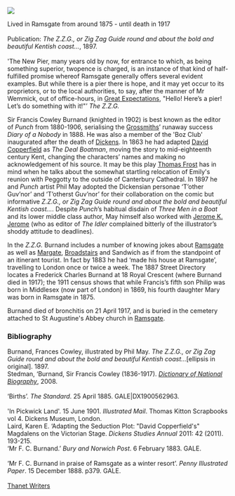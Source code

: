 <a href="https://www.kent-maps.online"><img src="https://kent-map.github.io/mdpress/juncture/ve-button.png"></a>
<param ve-config title="F. C. Burnand (1836-1917)" author="Professor Carolyn Oulton" layout="vtl" banner="https://upload.wikimedia.org/wikipedia/commons/b/b4/Robert_Jacob_Hamerton_-_Poster_for_F._C._Burnand_and_Arthur_Sullivan%27s_The_Contrabandista.jpg">

<param ve-entity eid="Q736439" aliases="Ramsgate">
<param ve-entity eid="Q618045" aliases="Margate">
<param ve-entity eid="Q922739" aliases="Broadstairs">
<param ve-entity eid="Q26163" aliases="Sandwich">

Lived in Ramsgate from around 1875 - until death in 1917     
<br>
Publication: _The Z.Z.G., or Zig Zag Guide round and about the bold and beautiful Kentish coast…_, 1897.  
<br>
'The New Pier, many years old by now, for entrance to which, as being something superior, twopence is charged, is an instance of that kind of half-fulfilled promise whereof Ramsgate generally offers several evident examples. But while there is a pier there is hope, and it may yet occur to its proprietors, or to the local authorities, to say, after the manner of Mr Wemmick, out of office-hours, in [Great Expectations](/dickens/great-expectations-curated-walk), "Hello! Here’s a pier! Let’s do something with it!"’ _The Z.Z.G._
<param ve-image url="https://upload.wikimedia.org/wikipedia/commons/e/e8/Portrait_of_F._C._Burnand.jpg" label="Portrait of F. C. Burnand.jpg" attribution="Elliott & Fry, Public domain, via Wikimedia Commons">

Sir Francis Cowley Burnand (knighted in 1902) is best known as the editor of _Punch_ from 1880-1906, serialising the [Grossmiths](/19c/19c-grossmith-biography)’ runaway success _Diary of a Nobody_ in 1888. 
He was also a member of the 'Boz Club' inaugurated after the death of [Dickens](/dickens). In 1863 he had adapted [David Copperfield](/dickens/david-copperfield-curated-walk) as _The Deal Boatman_, moving the story to mid-eighteenth century Kent, changing the characters’ names and making no acknowledgement of his source. It may be this play [Thomas Frost](/19c/19c-frost-biography) has in mind when he talks about the somewhat startling relocation of Emily's reunion with Peggotty to the outside of Canterbury Cathedral. In 1897 he and _Punch_ artist Phil May adopted the Dickensian personae ‘T’other Guv’nor’ and ‘T’otherst Guv’nor’ for their collaboration on the comic but informative _Z.Z.G., or Zig Zag Guide round and about the bold and beautiful Kentish coast…_. Despite _Punch_’s habitual disdain of _Three Men in a Boat_ and its lower middle class author, May himself also worked with [Jerome K. Jerome](/19c/19c-jerome-biography) (who as editor of _The Idler_ complained bitterly of the illustrator’s shoddy attitude to deadlines).
<param ve-image url="https://upload.wikimedia.org/wikipedia/commons/8/84/Image_taken_from_page_81_of_%27The_Z.Z.G.%2C_or_Zig_Zag_Guide_round_and_about_the_bold_and_beautiful_Kentish_coast_..._Illustrated_by_Phil_May%27_%2811296786325%29.jpg" label="The ZZG or Zig Zag guide round and about the bold and beautiful Kentish Coast" attribution="Sir Francis Cowley Burnand, 1836-1917, The British Library, No restrictions, via Wikimedia Commons">

In the _Z.Z.G._ Burnand includes a number of knowing jokes about [Ramsgate](/dickens/19c-ramsgate) as well as [Margate](/dickens/19c-margate), [Broadstairs](/dickens/broadstairs-19th-century) and Sandwich as if from the standpoint of an itinerant tourist. In fact by 1883 he had ‘made his house at Ramsgate’, travelling to London once or twice a week. The 1887 Street Directory locates a Frederick Charles Burnand at 18 Royal Crescent (where Burnand died in 1917); the 1911 census shows that while Francis’s fifth son Philip was born in Middlesex (now part of London) in 1869, his fourth daughter Mary was born in Ramsgate in 1875.  
<param ve-image url="https://stor.artstor.org/stor/33ea5295-f1f5-4d3f-9724-352f18abcddf" label="Ramsgate Pavilion" attribution="Kent Maps Online Postcard Collection">

Burnand died of bronchitis on 21 April 1917, and is buried in the cemetery attached to St Augustine's Abbey church in [Ramsgate](/dickens/19c-ramsgate).
<param ve-image url="https://stor.artstor.org/stor/39bd98f7-5bb3-4079-ad90-4c63abc93774" label="Burnand's grave" attribution="Martin Crowther">


### Bibliography

Burnand, Frances Cowley, illustrated by Phil May. _The Z.Z.G., or Zig Zag Guide round and about the bold and beautiful Kentish coast…_[ellipsis in original]. 1897.
<br>
Stedman, ‘Burnand, Sir Francis Cowley (1836-1917). [_Dictionary of National Biography_](https://doi.org/10.1093/ref:odnb/32183), 2008.    
<br>
‘Births’. _The Standard_. 25 April 1885. GALE|DX1900562963.   
<br>
'In Pickwick Land'. 15 June 1901. _Illustrated Mail_. Thomas Kitton Scrapbooks vol 4. Dickens Museum, London.
<br>
Laird, Karen E. ‘Adapting the Seduction Plot: "David Copperfield's" Magdalens on the Victorian Stage. _Dickens Studies Annual_ 2011: 42 (2011). 193-215.
<br>
‘Mr F. C. Burnand.’ _Bury and Norwich Post_. 6 February 1883. GALE.   
<br>
‘Mr F. C. Burnand in praise of Ramsgate as a winter resort’. _Penny Illustrated Paper_. 15 December 1888. p379. GALE.   
<br>
[Thanet Writers](https://thanetwriters.com/feature/spotlight/thanet-writers-spotlight-francis-burnand/)   

